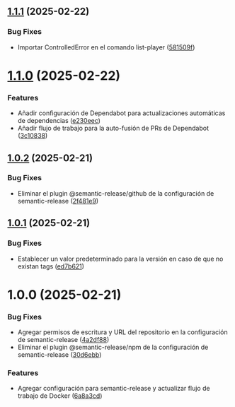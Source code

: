 ## [1.1.1](https://github.com/Negri234279/bot-rust-battlemetrics/compare/v1.1.0...v1.1.1) (2025-02-22)


### Bug Fixes

* Importar ControlledError en el comando list-player ([581509f](https://github.com/Negri234279/bot-rust-battlemetrics/commit/581509f72944c1473a6a86142448ac61cf8c7f52))

# [1.1.0](https://github.com/Negri234279/bot-rust-battlemetrics/compare/v1.0.2...v1.1.0) (2025-02-22)


### Features

* Añadir configuración de Dependabot para actualizaciones automáticas de dependencias ([e230eec](https://github.com/Negri234279/bot-rust-battlemetrics/commit/e230eec1c047d4c75bc9c31e6b38d62a1983fc51))
* Añadir flujo de trabajo para la auto-fusión de PRs de Dependabot ([3c10838](https://github.com/Negri234279/bot-rust-battlemetrics/commit/3c108389b5ae7cbaefeb20b140a58723111bc71b))

## [1.0.2](https://github.com/Negri234279/bot-rust-battlemetrics/compare/v1.0.1...v1.0.2) (2025-02-21)


### Bug Fixes

* Eliminar el plugin @semantic-release/github de la configuración de semantic-release ([2f481e9](https://github.com/Negri234279/bot-rust-battlemetrics/commit/2f481e9b86d8ef7d7f9a6efef01d679a0efa1e46))

## [1.0.1](https://github.com/Negri234279/bot-rust-battlemetrics/compare/v1.0.0...v1.0.1) (2025-02-21)


### Bug Fixes

* Establecer un valor predeterminado para la versión en caso de que no existan tags ([ed7b621](https://github.com/Negri234279/bot-rust-battlemetrics/commit/ed7b621568a0d4dab0b535247210fd466576cd0b))

# 1.0.0 (2025-02-21)


### Bug Fixes

* Agregar permisos de escritura y URL del repositorio en la configuración de semantic-release ([4a2df88](https://github.com/Negri234279/bot-rust-battlemetrics/commit/4a2df8871b0950990fafaab468de8d7c81990c77))
* Eliminar el plugin @semantic-release/npm de la configuración de semantic-release ([30d6ebb](https://github.com/Negri234279/bot-rust-battlemetrics/commit/30d6ebbab3a481a15e1ab423c8c2405a84eeb7b6))


### Features

* Agregar configuración para semantic-release y actualizar flujo de trabajo de Docker ([6a8a3cd](https://github.com/Negri234279/bot-rust-battlemetrics/commit/6a8a3cdde1389f5553459b6410f243d6e504b6dc))
